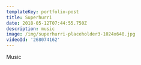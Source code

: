 ```yaml
---
templateKey: portfolio-post
title: Superhurri
date: 2018-05-12T07:44:55.750Z
description: music
image: /img/superhurri-placeholder3-1024x640.jpg
videoId: '268074162'
---
```

Music
